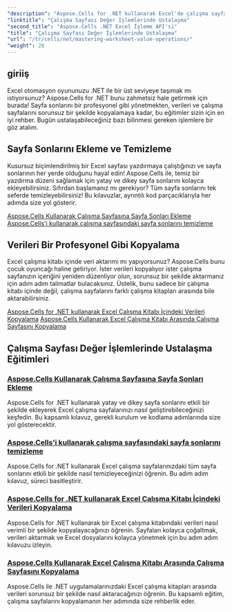 ```yaml
---
"description": "Aspose.Cells for .NET kullanarak Excel'de çalışma sayfası değer işlemlerinde ustalaşmaya yönelik kapsamlı eğitimleri keşfedin. Bunlara sayfa sonları ekleme ve temizleme, veri kopyalama ve daha fazlası dahildir."
"linktitle": "Çalışma Sayfası Değer İşlemlerinde Ustalaşma"
"second_title": "Aspose.Cells .NET Excel İşleme API'si"
"title": "Çalışma Sayfası Değer İşlemlerinde Ustalaşma"
"url": "/tr/cells/net/mastering-worksheet-value-operations/"
"weight": 28
---
```


## giriiş

Excel otomasyon oyununuzu .NET ile bir üst seviyeye taşımak mı istiyorsunuz? Aspose.Cells for .NET bunu zahmetsiz hale getirmek için burada! Sayfa sonlarını bir profesyonel gibi yönetmekten, verileri ve çalışma sayfalarını sorunsuz bir şekilde kopyalamaya kadar, bu eğitimler sizin için en iyi rehber. Bugün ustalaşabileceğiniz bazı bilinmesi gereken işlemlere bir göz atalım.

## Sayfa Sonlarını Ekleme ve Temizleme  

Kusursuz biçimlendirilmiş bir Excel sayfası yazdırmaya çalıştığınızı ve sayfa sonlarının her yerde olduğunu hayal edin! Aspose.Cells ile, temiz bir yazdırma düzeni sağlamak için yatay ve dikey sayfa sonlarını kolayca ekleyebilirsiniz. Sıfırdan başlamanız mı gerekiyor? Tüm sayfa sonlarını tek seferde temizleyebilirsiniz! Bu kılavuzlar, ayrıntılı kod parçacıklarıyla her adımda size yol gösterir.  

[Aspose.Cells Kullanarak Çalışma Sayfasına Sayfa Sonları Ekleme](./adding-page-breaks/)  
[Aspose.Cells'i kullanarak çalışma sayfasındaki sayfa sonlarını temizleme](./clear-page-breaks/)  

## Verileri Bir Profesyonel Gibi Kopyalama  

Excel çalışma kitabı içinde veri aktarımı mı yapıyorsunuz? Aspose.Cells bunu çocuk oyuncağı haline getiriyor. İster verileri kopyalıyor ister çalışma sayfanızın içeriğini yeniden düzenliyor olun, sorunsuz bir şekilde aktarmanız için adım adım talimatlar bulacaksınız. Üstelik, bunu sadece bir çalışma kitabı içinde değil, çalışma sayfalarını farklı çalışma kitapları arasında bile aktarabilirsiniz.  

[Aspose.Cells for .NET kullanarak Excel Çalışma Kitabı İçindeki Verileri Kopyalama](./copy-data-within-excel-workbook/) 
[Aspose.Cells Kullanarak Excel Çalışma Kitabı Arasında Çalışma Sayfasını Kopyalama](./copy-worksheet-between-workbooks/)  

## Çalışma Sayfası Değer İşlemlerinde Ustalaşma Eğitimleri
### [Aspose.Cells Kullanarak Çalışma Sayfasına Sayfa Sonları Ekleme](./adding-page-breaks/)
Aspose.Cells for .NET kullanarak yatay ve dikey sayfa sonlarını etkili bir şekilde ekleyerek Excel çalışma sayfalarınızı nasıl geliştirebileceğinizi keşfedin. Bu kapsamlı kılavuz, gerekli kurulum ve kodlama adımlarında size yol gösterecektir.
### [Aspose.Cells'i kullanarak çalışma sayfasındaki sayfa sonlarını temizleme](./clear-page-breaks/)
Aspose.Cells for .NET kullanarak Excel çalışma sayfalarınızdaki tüm sayfa sonlarını etkili bir şekilde nasıl temizleyeceğinizi öğrenin. Bu adım adım kılavuz, süreci basitleştirir.
### [Aspose.Cells for .NET kullanarak Excel Çalışma Kitabı İçindeki Verileri Kopyalama](./copy-data-within-excel-workbook/)
Aspose.Cells for .NET kullanarak bir Excel çalışma kitabındaki verileri nasıl verimli bir şekilde kopyalayacağınızı öğrenin. Sayfaları kolayca çoğaltmak, verileri aktarmak ve Excel dosyalarını kolayca yönetmek için bu adım adım kılavuzu izleyin.
### [Aspose.Cells Kullanarak Excel Çalışma Kitabı Arasında Çalışma Sayfasını Kopyalama](./copy-worksheet-between-workbooks/)
Aspose.Cells ile .NET uygulamalarınızdaki Excel çalışma kitapları arasında verileri sorunsuz bir şekilde nasıl aktaracağınızı öğrenin. Bu kapsamlı eğitim, çalışma sayfalarını kopyalamanın her adımında size rehberlik eder.